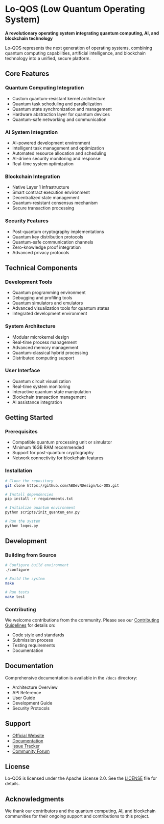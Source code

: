 # Lo-QOS (Low Quantum Operating System)

**A revolutionary operating system integrating quantum computing, AI, and blockchain technology**

Lo-QOS represents the next generation of operating systems, combining quantum computing capabilities, artificial intelligence, and blockchain technology into a unified, secure platform.

## Core Features

### Quantum Computing Integration
- Custom quantum-resistant kernel architecture
- Quantum task scheduling and parallelization
- Quantum state synchronization and management
- Hardware abstraction layer for quantum devices
- Quantum-safe networking and communication

### AI System Integration
- AI-powered development environment
- Intelligent task management and optimization
- Automated resource allocation and scheduling
- AI-driven security monitoring and response
- Real-time system optimization

### Blockchain Integration
- Native Layer 1 infrastructure
- Smart contract execution environment
- Decentralized state management
- Quantum-resistant consensus mechanism
- Secure transaction processing

### Security Features
- Post-quantum cryptography implementations
- Quantum key distribution protocols
- Quantum-safe communication channels
- Zero-knowledge proof integration
- Advanced privacy protocols

## Technical Components

### Development Tools
- Quantum programming environment
- Debugging and profiling tools
- Quantum simulators and emulators
- Advanced visualization tools for quantum states
- Integrated development environment

### System Architecture
- Modular microkernel design
- Real-time process management
- Advanced memory management
- Quantum-classical hybrid processing
- Distributed computing support

### User Interface
- Quantum circuit visualization
- Real-time system monitoring
- Interactive quantum state manipulation
- Blockchain transaction management
- AI assistance integration

## Getting Started

### Prerequisites
- Compatible quantum processing unit or simulator
- Minimum 16GB RAM recommended
- Support for post-quantum cryptography
- Network connectivity for blockchain features

### Installation
```bash
# Clone the repository
git clone https://github.com/ABDevNDesign/Lo-QOS.git

# Install dependencies
pip install -r requirements.txt

# Initialize quantum environment
python scripts/init_quantum_env.py

# Run the system
python loqos.py
```

## Development

### Building from Source
```bash
# Configure build environment
./configure

# Build the system
make

# Run tests
make test
```

### Contributing
We welcome contributions from the community. Please see our [Contributing Guidelines](CONTRIBUTING.md) for details on:
- Code style and standards
- Submission process
- Testing requirements
- Documentation

## Documentation

Comprehensive documentation is available in the `/docs` directory:
- Architecture Overview
- API Reference
- User Guide
- Development Guide
- Security Protocols

## Support

- [Official Website](https://abdevndesign.com)
- [Documentation](https://docs.loqos.org)
- [Issue Tracker](https://github.com/ABDevNDesign/Lo-QOS/issues)
- [Community Forum](https://community.loqos.org)

## License

Lo-QOS is licensed under the Apache License 2.0. See the [LICENSE](LICENSE) file for details.

## Acknowledgments

We thank our contributors and the quantum computing, AI, and blockchain communities for their ongoing support and contributions to this project.





